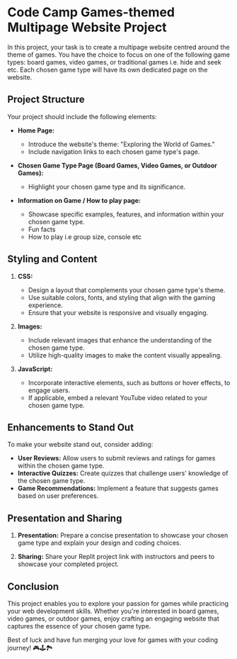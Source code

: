 # Code Camp Games-themed Multipage Website Project

In this project, your task is to create a multipage website centred around the theme of games. You have the choice to focus on one of the following game types: board games, video games, or traditional games i.e. hide and seek etc. Each chosen game type will have its own dedicated page on the website.

## Project Structure

Your project should include the following elements:

- **Home Page:**
  - Introduce the website's theme: "Exploring the World of Games."
  - Include navigation links to each chosen game type's page.

- **Chosen Game Type Page (Board Games, Video Games, or Outdoor Games):**
  - Highlight your chosen game type and its significance.

- **Information on Game / How to play page:**
  - Showcase specific examples, features, and information within your chosen game type.
  - Fun facts
  - How to play i.e group size, console etc


## Styling and Content

1. **CSS:**
   - Design a layout that complements your chosen game type's theme.
   - Use suitable colors, fonts, and styling that align with the gaming experience.
   - Ensure that your website is responsive and visually engaging.

2. **Images:**
   - Include relevant images that enhance the understanding of the chosen game type.
   - Utilize high-quality images to make the content visually appealing.

3. **JavaScript:**
   - Incorporate interactive elements, such as buttons or hover effects, to engage users.
   - If applicable, embed a relevant YouTube video related to your chosen game type.

## Enhancements to Stand Out

To make your website stand out, consider adding:

- **User Reviews:** Allow users to submit reviews and ratings for games within the chosen game type.
- **Interactive Quizzes:** Create quizzes that challenge users' knowledge of the chosen game type.
- **Game Recommendations:** Implement a feature that suggests games based on user preferences.

## Presentation and Sharing

1. **Presentation:** Prepare a concise presentation to showcase your chosen game type and explain your design and coding choices.

2. **Sharing:** Share your Replit project link with instructors and peers to showcase your completed project.

## Conclusion

This project enables you to explore your passion for games while practicing your web development skills. Whether you're interested in board games, video games, or outdoor games, enjoy crafting an engaging website that captures the essence of your chosen game type.

Best of luck and have fun merging your love for games with your coding journey! 🎮🕹️🏞️
